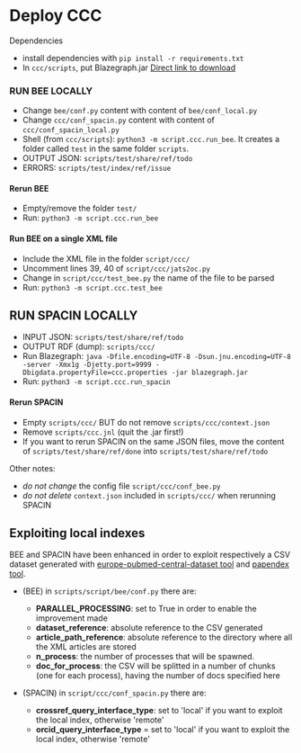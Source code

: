 # Deploy CCC

Dependencies

 * install dependencies with `pip install -r requirements.txt`
 * In `ccc/scripts`, put Blazegraph.jar [Direct link to download](https://github.com/blazegraph/database/releases/download/BLAZEGRAPH_2_1_6_RC/blazegraph.jar)

### RUN BEE LOCALLY

 * Change `bee/conf.py` content with content of `bee/conf_local.py`
 * Change `ccc/conf_spacin.py` content with content of `ccc/conf_spacin_local.py`
 * Shell (from `ccc/scripts`): `python3 -m script.ccc.run_bee`. It creates a folder called `test` in the same folder `scripts`.
 * OUTPUT JSON: `scripts/test/share/ref/todo`
 * ERRORS: `scripts/test/index/ref/issue`

#### Rerun BEE

 * Empty/remove the folder `test/`
 * Run: `python3 -m script.ccc.run_bee`

#### Run BEE on a single XML file
 * Include the XML file in the folder `script/ccc/`
 * Uncomment lines 39, 40 of `script/ccc/jats2oc.py`
 * Change in `script/ccc/test_bee.py` the name of the file to be parsed
 * Run: `python3 -m script.ccc.test_bee`

## RUN SPACIN LOCALLY

 * INPUT JSON: `scripts/test/share/ref/todo`
 * OUTPUT RDF (dump): `scripts/ccc/`
 * Run Blazegraph: `java -Dfile.encoding=UTF-8 -Dsun.jnu.encoding=UTF-8 -server -Xmx1g -Djetty.port=9999 -Dbigdata.propertyFile=ccc.properties -jar blazegraph.jar`
 * Run: `python3 -m script.ccc.run_spacin`

#### Rerun SPACIN

 * Empty `scripts/ccc/` BUT do not remove `scripts/ccc/context.json`
 * Remove `scripts/ccc.jnl` (quit the .jar first!)
 * If you want to rerun SPACIN on the same JSON files, move the content of `scripts/test/share/ref/done` into `scripts/test/share/ref/todo`

Other notes:

 * *do not change* the config file `script/ccc/conf_bee.py`
 * *do not delete* `context.json` included in `scripts/ccc/` when rerunning SPACIN

## Exploiting local indexes
BEE and SPACIN have been enhanced in order to exploit respectively a CSV dataset generated with [europe-pubmed-central-dataset tool](https://github.com/GabrielePisciotta/europe-pubmed-central-dataset) and [papendex tool](https://github.com/GabrielePisciotta/papendex). 
- (BEE) in `scripts/script/bee/conf.py` there are:
    - __PARALLEL_PROCESSING__: set to True in order to enable the improvement made
    - __dataset_reference__: absolute reference to the CSV generated
    - __article_path_reference__: absolute reference to the directory where all the XML articles are stored
    - __n_process__: the number of processes that will be spawned. 
    - __doc_for_process__: the CSV will be splitted in a number of chunks (one
      for each process), having the number of docs specified here


- (SPACIN) in `script/ccc/conf_spacin.py` there are:
    - __crossref_query_interface_type__: set to 'local' if you want to exploit the local index, otherwise 'remote'
    - __orcid_query_interface_type__ = set to 'local' if you want to exploit the local index, otherwise 'remote'


